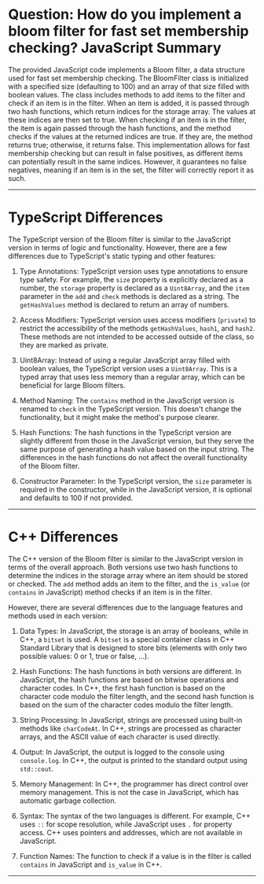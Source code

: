 # Question: How do you implement a bloom filter for fast set membership checking? JavaScript Summary

The provided JavaScript code implements a Bloom filter, a data structure used for fast set membership checking. The BloomFilter class is initialized with a specified size (defaulting to 100) and an array of that size filled with boolean values. The class includes methods to add items to the filter and check if an item is in the filter. When an item is added, it is passed through two hash functions, which return indices for the storage array. The values at these indices are then set to true. When checking if an item is in the filter, the item is again passed through the hash functions, and the method checks if the values at the returned indices are true. If they are, the method returns true; otherwise, it returns false. This implementation allows for fast membership checking but can result in false positives, as different items can potentially result in the same indices. However, it guarantees no false negatives, meaning if an item is in the set, the filter will correctly report it as such.

---

# TypeScript Differences

The TypeScript version of the Bloom filter is similar to the JavaScript version in terms of logic and functionality. However, there are a few differences due to TypeScript's static typing and other features:

1. Type Annotations: TypeScript version uses type annotations to ensure type safety. For example, the `size` property is explicitly declared as a number, the `storage` property is declared as a `Uint8Array`, and the `item` parameter in the `add` and `check` methods is declared as a string. The `getHashValues` method is declared to return an array of numbers.

2. Access Modifiers: TypeScript version uses access modifiers (`private`) to restrict the accessibility of the methods `getHashValues`, `hash1`, and `hash2`. These methods are not intended to be accessed outside of the class, so they are marked as private.

3. Uint8Array: Instead of using a regular JavaScript array filled with boolean values, the TypeScript version uses a `Uint8Array`. This is a typed array that uses less memory than a regular array, which can be beneficial for large Bloom filters.

4. Method Naming: The `contains` method in the JavaScript version is renamed to `check` in the TypeScript version. This doesn't change the functionality, but it might make the method's purpose clearer.

5. Hash Functions: The hash functions in the TypeScript version are slightly different from those in the JavaScript version, but they serve the same purpose of generating a hash value based on the input string. The differences in the hash functions do not affect the overall functionality of the Bloom filter.

6. Constructor Parameter: In the TypeScript version, the `size` parameter is required in the constructor, while in the JavaScript version, it is optional and defaults to 100 if not provided.

---

# C++ Differences

The C++ version of the Bloom filter is similar to the JavaScript version in terms of the overall approach. Both versions use two hash functions to determine the indices in the storage array where an item should be stored or checked. The `add` method adds an item to the filter, and the `is_value` (or `contains` in JavaScript) method checks if an item is in the filter.

However, there are several differences due to the language features and methods used in each version:

1. Data Types: In JavaScript, the storage is an array of booleans, while in C++, a `bitset` is used. A `bitset` is a special container class in C++ Standard Library that is designed to store bits (elements with only two possible values: 0 or 1, true or false, ...).

2. Hash Functions: The hash functions in both versions are different. In JavaScript, the hash functions are based on bitwise operations and character codes. In C++, the first hash function is based on the character code modulo the filter length, and the second hash function is based on the sum of the character codes modulo the filter length.

3. String Processing: In JavaScript, strings are processed using built-in methods like `charCodeAt`. In C++, strings are processed as character arrays, and the ASCII value of each character is used directly.

4. Output: In JavaScript, the output is logged to the console using `console.log`. In C++, the output is printed to the standard output using `std::cout`.

5. Memory Management: In C++, the programmer has direct control over memory management. This is not the case in JavaScript, which has automatic garbage collection.

6. Syntax: The syntax of the two languages is different. For example, C++ uses `::` for scope resolution, while JavaScript uses `.` for property access. C++ uses pointers and addresses, which are not available in JavaScript. 

7. Function Names: The function to check if a value is in the filter is called `contains` in JavaScript and `is_value` in C++.

---
